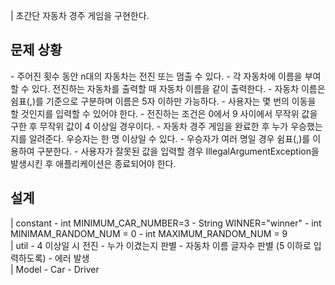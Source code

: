 | 초간단 자동차 경주 게임을 구현한다.
<br>
<h2>문제 상황</h2>
- 주어진 횟수 동안 n대의 자동차는 전진 또는 멈출 수 있다.
- 각 자동차에 이름을 부여할 수 있다. 전진하는 자동차를 출력할 때 자동차 이름을 같이 출력한다.
- 자동차 이름은 쉼표(,)를 기준으로 구분하며 이름은 5자 이하만 가능하다.
- 사용자는 몇 번의 이동을 할 것인지를 입력할 수 있어야 한다.
- 전진하는 조건은 0에서 9 사이에서 무작위 값을 구한 후 무작위 값이 4 이상일 경우이다.
- 자동차 경주 게임을 완료한 후 누가 우승했는지를 알려준다. 우승자는 한 명 이상일 수 있다.
- 우승자가 여러 명일 경우 쉼표(,)를 이용하여 구분한다.
- 사용자가 잘못된 값을 입력할 경우 IllegalArgumentException을 발생시킨 후 애플리케이션은 종료되어야 한다.


<h2>설계</h2>
| constant
- int MINIMUM_CAR_NUMBER=3
- String WINNER="winner"
- int MINIMAM_RANDOM_NUM = 0
- int MAXIMUM_RANDOM_NUM = 9

<br/>
| util
- 4 이상일 시 전진
- 누가 이겼는지 판별
- 자동차 이름 글자수 판별 (5 이하로 입력하도록)
- 에러 발생

  <br/>
| Model
- Car
- Driver
